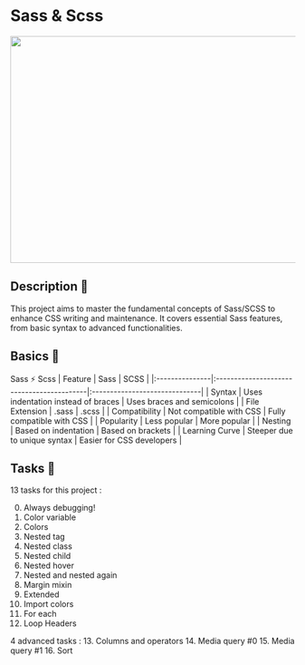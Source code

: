 # Sass & Scss

<div align="center">
  <img width="600" height="400" src="https://github.com/user-attachments/assets/77f13ec0-3098-4bf4-97d5-825b2876b36f">
</div>

## Description :dart:
This project aims to master the fundamental concepts of Sass/SCSS to enhance CSS writing and maintenance. It covers essential Sass features, from basic syntax to advanced functionalities.

## Basics 🏁
Sass ⚡ Scss
| Feature         | Sass                                      | SCSS                          |
|:---------------|:------------------------------------------|:------------------------------|
| Syntax         | Uses indentation instead of braces        | Uses braces and semicolons    |
| File Extension | .sass                                     | .scss                         |
| Compatibility  | Not compatible with CSS                   | Fully compatible with CSS     |
| Popularity     | Less popular                             | More popular                  |
| Nesting       | Based on indentation                      | Based on brackets             |
| Learning Curve | Steeper due to unique syntax             | Easier for CSS developers     |

## Tasks 🚀
13 tasks for this project :

0. Always debugging!
1. Color variable
2. Colors
3. Nested tag
4. Nested class
5. Nested child
6. Nested hover
7. Nested and nested again
8. Margin mixin
9. Extended
10. Import colors
11. For each
12. Loop Headers

4 advanced tasks : 
13. Columns and operators
14. Media query #0
15. Media query #1
16. Sort

